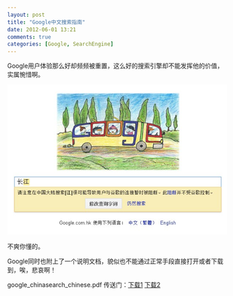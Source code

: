 ```yaml
---
layout: post
title: "Google中文搜索指南"
date: 2012-06-01 13:21
comments: true
categories: [Google, SearchEngine]
---
```


Google用户体验那么好却频频被重置，这么好的搜索引擎却不能发挥他的价值，实属惋惜啊。

![可能被阻断](images/2012/06/01/1.jpg)

不爽你懂的。

Google同时也附上了一个说明文档，貌似也不能通过正常手段直接打开或者下载到，唉，悲哀啊！

google_chinasearch_chinese.pdf 传送门：[下载1](https://www.boxcn.net/index.php?rm=box_download_shared_file&shared_name=l9r6msnbd1&file_id=f_2345132686&rss=1) [下载2](https://www.dropbox.com/s/3a753dpvxi0bb5x/google_chinasearchchinese.pdf)